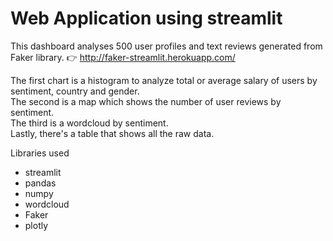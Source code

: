 # Web Application using streamlit

This dashboard analyses 500 user profiles and text reviews generated from Faker library.
:point_right: http://faker-streamlit.herokuapp.com/

The first chart is a histogram to analyze total or average salary of users by sentiment, country and gender.</br>
The second is a map which shows the number of user reviews by sentiment.</br>
The third is a wordcloud by sentiment.</br>
Lastly, there's a table that shows all the raw data.</br>

Libraries used
* streamlit
* pandas
* numpy
* wordcloud
* Faker
* plotly

